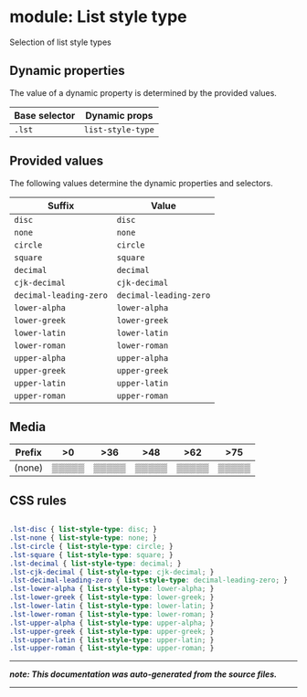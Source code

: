 # module: List style type

Selection of list style types








## Dynamic properties
The value of a dynamic property is determined by the provided values.

| Base selector | Dynamic props |
| ------------- | ------------- |
| `.lst` |`list-style-type`|





## Provided values
The following values determine the dynamic properties and selectors.

Suffix  | Value
--------- | ---------
`disc` | `disc`
`none` | `none`
`circle` | `circle`
`square` | `square`
`decimal` | `decimal`
`cjk-decimal` | `cjk-decimal`
`decimal-leading-zero` | `decimal-leading-zero`
`lower-alpha` | `lower-alpha`
`lower-greek` | `lower-greek`
`lower-latin` | `lower-latin`
`lower-roman` | `lower-roman`
`upper-alpha` | `upper-alpha`
`upper-greek` | `upper-greek`
`upper-latin` | `upper-latin`
`upper-roman` | `upper-roman`




## Media





| Prefix  |  >0 |  >36 |  >48 |  >62 |  >75 | 
| :------:  |  :---------: |  :---------: |  :---------: |  :---------: |  :---------: | 
|  (none)  |▒▒▒▒▒|▒▒▒▒▒|▒▒▒▒▒|▒▒▒▒▒|▒▒▒▒▒|






## CSS rules
```css

.lst-disc { list-style-type: disc; }
.lst-none { list-style-type: none; }
.lst-circle { list-style-type: circle; }
.lst-square { list-style-type: square; }
.lst-decimal { list-style-type: decimal; }
.lst-cjk-decimal { list-style-type: cjk-decimal; }
.lst-decimal-leading-zero { list-style-type: decimal-leading-zero; }
.lst-lower-alpha { list-style-type: lower-alpha; }
.lst-lower-greek { list-style-type: lower-greek; }
.lst-lower-latin { list-style-type: lower-latin; }
.lst-lower-roman { list-style-type: lower-roman; }
.lst-upper-alpha { list-style-type: upper-alpha; }
.lst-upper-greek { list-style-type: upper-greek; }
.lst-upper-latin { list-style-type: upper-latin; }
.lst-upper-roman { list-style-type: upper-roman; }

```

- - - - -
_**note: This documentation was auto-generated from the source files.**_
- - - - -